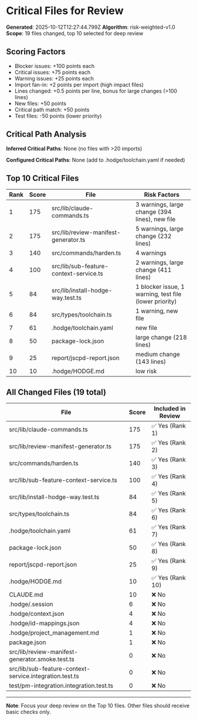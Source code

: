 # Critical Files for Review

**Generated**: 2025-10-12T12:27:44.799Z
**Algorithm**: risk-weighted-v1.0
**Scope**: 19 files changed, top 10 selected for deep review

## Scoring Factors

- Blocker issues: +100 points each
- Critical issues: +75 points each
- Warning issues: +25 points each
- Import fan-in: +2 points per import (high impact files)
- Lines changed: +0.5 points per line, bonus for large changes (>100 lines)
- New files: +50 points
- Critical path match: +50 points
- Test files: -50 points (lower priority)

## Critical Path Analysis

**Inferred Critical Paths**: None (no files with >20 imports)

**Configured Critical Paths**: None (add to .hodge/toolchain.yaml if needed)

## Top 10 Critical Files

| Rank | Score | File | Risk Factors |
|------|-------|------|-------------|
| 1 | 175 | src/lib/claude-commands.ts | 3 warnings, large change (394 lines), new file |
| 2 | 175 | src/lib/review-manifest-generator.ts | 5 warnings, large change (232 lines) |
| 3 | 140 | src/commands/harden.ts | 4 warnings |
| 4 | 100 | src/lib/sub-feature-context-service.ts | 2 warnings, large change (411 lines) |
| 5 | 84 | src/lib/install-hodge-way.test.ts | 1 blocker issue, 1 warning, test file (lower priority) |
| 6 | 84 | src/types/toolchain.ts | 1 warning, new file |
| 7 | 61 | .hodge/toolchain.yaml | new file |
| 8 | 50 | package-lock.json | large change (218 lines) |
| 9 | 25 | report/jscpd-report.json | medium change (143 lines) |
| 10 | 10 | .hodge/HODGE.md | low risk |

## All Changed Files (19 total)

| File | Score | Included in Review |
|------|-------|-----------------|
| src/lib/claude-commands.ts | 175 | ✅ Yes (Rank 1) |
| src/lib/review-manifest-generator.ts | 175 | ✅ Yes (Rank 2) |
| src/commands/harden.ts | 140 | ✅ Yes (Rank 3) |
| src/lib/sub-feature-context-service.ts | 100 | ✅ Yes (Rank 4) |
| src/lib/install-hodge-way.test.ts | 84 | ✅ Yes (Rank 5) |
| src/types/toolchain.ts | 84 | ✅ Yes (Rank 6) |
| .hodge/toolchain.yaml | 61 | ✅ Yes (Rank 7) |
| package-lock.json | 50 | ✅ Yes (Rank 8) |
| report/jscpd-report.json | 25 | ✅ Yes (Rank 9) |
| .hodge/HODGE.md | 10 | ✅ Yes (Rank 10) |
| CLAUDE.md | 10 | ❌ No |
| .hodge/.session | 6 | ❌ No |
| .hodge/context.json | 4 | ❌ No |
| .hodge/id-mappings.json | 4 | ❌ No |
| .hodge/project_management.md | 1 | ❌ No |
| package.json | 1 | ❌ No |
| src/lib/review-manifest-generator.smoke.test.ts | 0 | ❌ No |
| src/lib/sub-feature-context-service.integration.test.ts | 0 | ❌ No |
| test/pm-integration.integration.test.ts | 0 | ❌ No |

---
**Note**: Focus your deep review on the Top 10 files. Other files should receive basic checks only.
